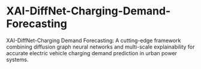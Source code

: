 # XAI-DiffNet-Charging-Demand-Forecasting
XAI-DiffNet-Charging Demand Forecasting: A cutting-edge framework combining diffusion graph neural networks and multi-scale explainability for accurate electric vehicle charging demand prediction in urban power systems.
